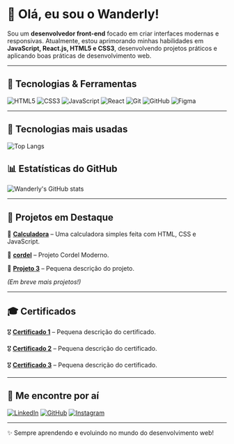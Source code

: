# 👋 Olá, eu sou o Wanderly!

Sou um **desenvolvedor front-end** focado em criar interfaces modernas e responsivas. Atualmente, estou aprimorando minhas habilidades em **JavaScript, React.js, HTML5 e CSS3**, desenvolvendo projetos práticos e aplicando boas práticas de desenvolvimento web.

---

## 🚀 Tecnologias & Ferramentas

![HTML5](https://img.shields.io/badge/HTML5-%23E34F26.svg?style=for-the-badge&logo=html5&logoColor=white)
![CSS3](https://img.shields.io/badge/CSS3-%231572B6.svg?style=for-the-badge&logo=css3&logoColor=white)
![JavaScript](https://img.shields.io/badge/JavaScript-%23F7DF1E.svg?style=for-the-badge&logo=javascript&logoColor=black)
![React](https://img.shields.io/badge/React-%2320232a.svg?style=for-the-badge&logo=react&logoColor=%2361DAFB)
![Git](https://img.shields.io/badge/Git-%23F05033.svg?style=for-the-badge&logo=git&logoColor=white)
![GitHub](https://img.shields.io/badge/GitHub-%23121011.svg?style=for-the-badge&logo=github&logoColor=white)
![Figma](https://img.shields.io/badge/Figma-%23F24E1E.svg?style=for-the-badge&logo=figma&logoColor=white)

---
## 🚀 Tecnologias mais usadas  
![Top Langs](https://github-readme-stats.vercel.app/api/top-langs/?username=wanderlywrs&layout=compact&theme=radical)
## 📊 Estatísticas do GitHub  
![Wanderly's GitHub stats](https://github-readme-stats.vercel.app/api?username=wanderlywrs&show_icons=true&theme=radical)

---

## 📌 Projetos em Destaque

🔹 [**Calculadora**](https://wanderlywrs.github.io/calculadora/) – Uma calculadora simples feita com HTML, CSS e JavaScript.

🔹 [**cordel**](https://wanderlywrs.github.io/projedo-cordel/) – Projeto Cordel Moderno.

🔹 [**Projeto 3**](#) – Pequena descrição do projeto.

_(Em breve mais projetos!)_

---

## 🎓 Certificados

🎖️ [**Certificado 1**](#) – Pequena descrição do certificado.

🎖️ [**Certificado 2**](#) – Pequena descrição do certificado.

🎖️ [**Certificado 3**](#) – Pequena descrição do certificado.

---

## 🚀 Me encontre por aí  
[![LinkedIn](https://img.shields.io/badge/-LinkedIn-blue?style=for-the-badge&logo=Linkedin&logoColor=white)](https://linkedin.com/in/SEU-LINKEDIN)
[![GitHub](https://img.shields.io/badge/-GitHub-black?style=for-the-badge&logo=GitHub&logoColor=white)](https://github.com/wanderlywrs)
[![Instagram](https://img.shields.io/badge/-Instagram-E4405F?style=for-the-badge&logo=instagram&logoColor=white)](https://instagram.com/SEU-INSTAGRAM)

---

✨ Sempre aprendendo e evoluindo no mundo do desenvolvimento web!
